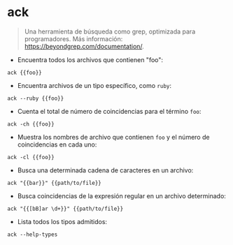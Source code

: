 # ack

> Una herramienta de búsqueda como grep, optimizada para programadores.
> Más información: <https://beyondgrep.com/documentation/>.

- Encuentra todos los archivos que contienen "foo":

`ack {{foo}}`

- Encuentra archivos de un tipo específico, como `ruby`:

`ack --ruby {{foo}}`

- Cuenta el total de número de coincidencias para el término `foo`:

`ack -ch {{foo}}`

- Muestra los nombres de archivo que contienen `foo` y el número de coincidencias en cada uno:

`ack -cl {{foo}}`

- Busca una determinada cadena de caracteres en un archivo:

`ack "{{bar}}" {{path/to/file}}`

- Busca coincidencias de la expresión regular en un archivo determinado:

`ack "{{[bB]ar \d+}}" {{path/to/file}}`

- Lista todos los tipos admitidos:

`ack --help-types`
